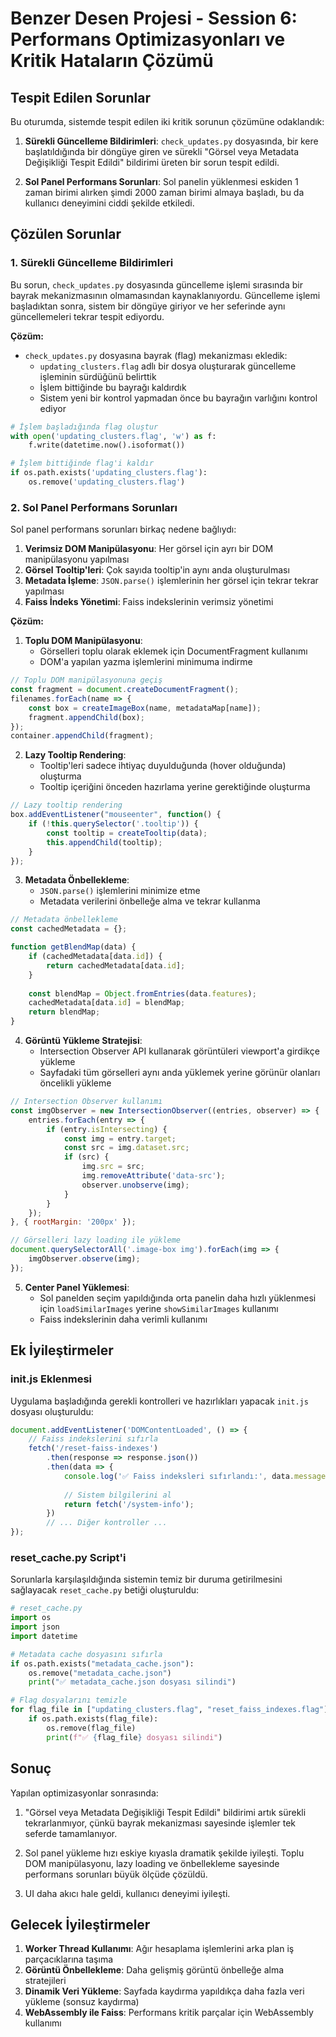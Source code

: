 # Benzer Desen Projesi - Session 6: Performans Optimizasyonları ve Kritik Hataların Çözümü

## Tespit Edilen Sorunlar

Bu oturumda, sistemde tespit edilen iki kritik sorunun çözümüne odaklandık:

1. **Sürekli Güncelleme Bildirimleri**: `check_updates.py` dosyasında, bir kere başlatıldığında bir döngüye giren ve sürekli "Görsel veya Metadata Değişikliği Tespit Edildi" bildirimi üreten bir sorun tespit edildi.

2. **Sol Panel Performans Sorunları**: Sol panelin yüklenmesi eskiden 1 zaman birimi alırken şimdi 2000 zaman birimi almaya başladı, bu da kullanıcı deneyimini ciddi şekilde etkiledi.

## Çözülen Sorunlar

### 1. Sürekli Güncelleme Bildirimleri

Bu sorun, `check_updates.py` dosyasında güncelleme işlemi sırasında bir bayrak mekanizmasının olmamasından kaynaklanıyordu. Güncelleme işlemi başladıktan sonra, sistem bir döngüye giriyor ve her seferinde aynı güncellemeleri tekrar tespit ediyordu.

**Çözüm:**
- `check_updates.py` dosyasına bayrak (flag) mekanizması ekledik:
  - `updating_clusters.flag` adlı bir dosya oluşturarak güncelleme işleminin sürdüğünü belirttik
  - İşlem bittiğinde bu bayrağı kaldırdık
  - Sistem yeni bir kontrol yapmadan önce bu bayrağın varlığını kontrol ediyor

```python
# İşlem başladığında flag oluştur
with open('updating_clusters.flag', 'w') as f:
    f.write(datetime.now().isoformat())

# İşlem bittiğinde flag'i kaldır
if os.path.exists('updating_clusters.flag'):
    os.remove('updating_clusters.flag')
```

### 2. Sol Panel Performans Sorunları

Sol panel performans sorunları birkaç nedene bağlıydı:

1. **Verimsiz DOM Manipülasyonu**: Her görsel için ayrı bir DOM manipülasyonu yapılması
2. **Görsel Tooltip'leri**: Çok sayıda tooltip'in aynı anda oluşturulması
3. **Metadata İşleme**: `JSON.parse()` işlemlerinin her görsel için tekrar tekrar yapılması
4. **Faiss İndeks Yönetimi**: Faiss indekslerinin verimsiz yönetimi

**Çözüm:**

1. **Toplu DOM Manipülasyonu**:
   - Görselleri toplu olarak eklemek için DocumentFragment kullanımı
   - DOM'a yapılan yazma işlemlerini minimuma indirme

```javascript
// Toplu DOM manipülasyonuna geçiş
const fragment = document.createDocumentFragment();
filenames.forEach(name => {
    const box = createImageBox(name, metadataMap[name]);
    fragment.appendChild(box);
});
container.appendChild(fragment);
```

2. **Lazy Tooltip Rendering**:
   - Tooltip'leri sadece ihtiyaç duyulduğunda (hover olduğunda) oluşturma
   - Tooltip içeriğini önceden hazırlama yerine gerektiğinde oluşturma

```javascript
// Lazy tooltip rendering
box.addEventListener("mouseenter", function() {
    if (!this.querySelector('.tooltip')) {
        const tooltip = createTooltip(data);
        this.appendChild(tooltip);
    }
});
```

3. **Metadata Önbellekleme**:
   - `JSON.parse()` işlemlerini minimize etme
   - Metadata verilerini önbelleğe alma ve tekrar kullanma

```javascript
// Metadata önbellekleme
const cachedMetadata = {};

function getBlendMap(data) {
    if (cachedMetadata[data.id]) {
        return cachedMetadata[data.id];
    }
    
    const blendMap = Object.fromEntries(data.features);
    cachedMetadata[data.id] = blendMap;
    return blendMap;
}
```

4. **Görüntü Yükleme Stratejisi**:
   - Intersection Observer API kullanarak görüntüleri viewport'a girdikçe yükleme
   - Sayfadaki tüm görselleri aynı anda yüklemek yerine görünür olanları öncelikli yükleme

```javascript
// Intersection Observer kullanımı
const imgObserver = new IntersectionObserver((entries, observer) => {
    entries.forEach(entry => {
        if (entry.isIntersecting) {
            const img = entry.target;
            const src = img.dataset.src;
            if (src) {
                img.src = src;
                img.removeAttribute('data-src');
                observer.unobserve(img);
            }
        }
    });
}, { rootMargin: '200px' });

// Görselleri lazy loading ile yükleme
document.querySelectorAll('.image-box img').forEach(img => {
    imgObserver.observe(img);
});
```

5. **Center Panel Yüklemesi**:
   - Sol panelden seçim yapıldığında orta panelin daha hızlı yüklenmesi için `loadSimilarImages` yerine `showSimilarImages` kullanımı
   - Faiss indekslerinin daha verimli kullanımı

## Ek İyileştirmeler

### init.js Eklenmesi

Uygulama başladığında gerekli kontrolleri ve hazırlıkları yapacak `init.js` dosyası oluşturuldu:

```javascript
document.addEventListener('DOMContentLoaded', () => {
    // Faiss indekslerini sıfırla
    fetch('/reset-faiss-indexes')
        .then(response => response.json())
        .then(data => {
            console.log('✅ Faiss indeksleri sıfırlandı:', data.message);
            
            // Sistem bilgilerini al
            return fetch('/system-info');
        })
        // ... Diğer kontroller ...
});
```

### reset_cache.py Script'i

Sorunlarla karşılaşıldığında sistemin temiz bir duruma getirilmesini sağlayacak `reset_cache.py` betiği oluşturuldu:

```python
# reset_cache.py
import os
import json
import datetime

# Metadata cache dosyasını sıfırla
if os.path.exists("metadata_cache.json"):
    os.remove("metadata_cache.json")
    print("✅ metadata_cache.json dosyası silindi")

# Flag dosyalarını temizle
for flag_file in ["updating_clusters.flag", "reset_faiss_indexes.flag"]:
    if os.path.exists(flag_file):
        os.remove(flag_file)
        print(f"✅ {flag_file} dosyası silindi")
```

## Sonuç

Yapılan optimizasyonlar sonrasında:

1. "Görsel veya Metadata Değişikliği Tespit Edildi" bildirimi artık sürekli tekrarlanmıyor, çünkü bayrak mekanizması sayesinde işlemler tek seferde tamamlanıyor.

2. Sol panel yükleme hızı eskiye kıyasla dramatik şekilde iyileşti. Toplu DOM manipülasyonu, lazy loading ve önbellekleme sayesinde performans sorunları büyük ölçüde çözüldü.

3. UI daha akıcı hale geldi, kullanıcı deneyimi iyileşti.

## Gelecek İyileştirmeler

1. **Worker Thread Kullanımı**: Ağır hesaplama işlemlerini arka plan iş parçacıklarına taşıma
2. **Görüntü Önbellekleme**: Daha gelişmiş görüntü önbelleğe alma stratejileri
3. **Dinamik Veri Yükleme**: Sayfada kaydırma yapıldıkça daha fazla veri yükleme (sonsuz kaydırma)
4. **WebAssembly ile Faiss**: Performans kritik parçalar için WebAssembly kullanımı

